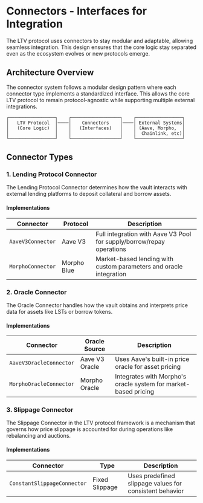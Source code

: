 # Connectors - Interfaces for Integration

The LTV protocol uses connectors to stay modular and adaptable, allowing seamless integration. This design ensures that the core logic stay separated even as the ecosystem evolves or new protocols emerge.

## Architecture Overview

The connector system follows a modular design pattern where each connector type implements a standardized interface. This allows the core LTV protocol to remain protocol-agnostic while supporting multiple external integrations.

```
┌─────────────────┐    ┌──────────────────┐    ┌─────────────────┐
│   LTV Protocol  │────│    Connectors    │────│ External Systems│
│   (Core Logic)  │    │   (Interfaces)   │    │ (Aave, Morpho,  │
│                 │    │                  │    │  Chainlink, etc)│
└─────────────────┘    └──────────────────┘    └─────────────────┘
```

## Connector Types

### 1. Lending Protocol Connector

The Lending Protocol Connector determines how the vault interacts with external lending platforms to deposit collateral and borrow assets.

#### Implementations

| Connector | Protocol | Description |
|-----------|----------|-------------|
| `AaveV3Connector` | Aave V3 | Full integration with Aave V3 Pool for supply/borrow/repay operations |
| `MorphoConnector` | Morpho Blue | Market-based lending with custom parameters and oracle integration |

### 2. Oracle Connector

The Oracle Connector handles how the vault obtains and interprets price data for assets like LSTs or borrow tokens.

#### Implementations

| Connector | Oracle Source | Description |
|-----------|---------------|-------------|
| `AaveV3OracleConnector` | Aave V3 Oracle | Uses Aave's built-in price oracle for asset pricing |
| `MorphoOracleConnector` | Morpho Oracle | Integrates with Morpho's oracle system for market-based pricing |


### 3. Slippage Connector

The Slippage Connector in the LTV protocol framework is a mechanism that governs how price slippage is accounted for during operations like rebalancing and auctions.

#### Implementations

| Connector | Type | Description |
|-----------|------|-------------|
| `ConstantSlippageConnector` | Fixed Slippage | Uses predefined slippage values for consistent behavior |
